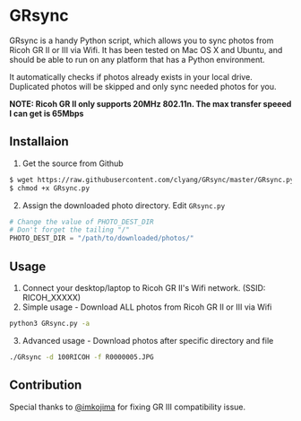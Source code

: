 # GRsync
GRsync is a handy Python script, which allows you to sync photos from Ricoh GR II or III via Wifi. It has been tested on Mac OS X and Ubuntu, and should be able to run on any platform that has a Python environment.

It automatically checks if photos already exists in your local drive. Duplicated photos will be skipped and only sync needed photos for you.

**NOTE: Ricoh GR II only supports 20MHz 802.11n. The max transfer speeed I can get is 65Mbps**

## Installaion
1. Get the source from Github
 
```bash
$ wget https://raw.githubusercontent.com/clyang/GRsync/master/GRsync.py
$ chmod +x GRsync.py
```

2. Assign the downloaded photo directory. Edit `GRsync.py`
 
```python
# Change the value of PHOTO_DEST_DIR
# Don't forget the tailing "/"
PHOTO_DEST_DIR = "/path/to/downloaded/photos/"
```

## Usage
1. Connect your desktop/laptop to Ricoh GR II's Wifi network. (SSID: RICOH_XXXXX)
2. Simple usage - Download ALL photos from Ricoh GR II or III via Wifi

```bash
python3 GRsync.py -a
```

3. Advanced usage - Download photos after specific directory and file

```bash
./GRsync -d 100RICOH -f R0000005.JPG
```

## Contribution
Special thanks to [@imkojima](https://github.com/imkojima) for fixing GR III compatibility issue.
